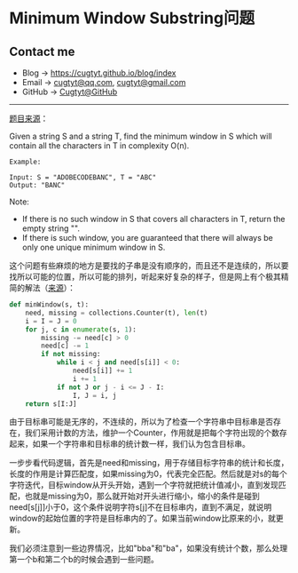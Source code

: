 # Minimum Window Substring问题

## Contact me

* Blog -> <https://cugtyt.github.io/blog/index>
* Email -> <cugtyt@qq.com>, <cugtyt@gmail.com>
* GitHub -> [Cugtyt@GitHub](https://github.com/Cugtyt)

---

[题目来源](https://leetcode.com/problems/minimum-window-substring/description/)：

Given a string S and a string T, find the minimum window in S which will contain all the characters in T in complexity O(n).

```
Example:

Input: S = "ADOBECODEBANC", T = "ABC"
Output: "BANC"
```

Note:

* If there is no such window in S that covers all characters in T, return the empty string "".
* If there is such window, you are guaranteed that there will always be only one unique minimum window in S.

这个问题有些麻烦的地方是要找的子串是没有顺序的，而且还不是连续的，所以要找所以可能的位置，所以可能的排列，听起来好复杂的样子，但是网上有个极其精简的解法（[来源](https://leetcode.com/problems/minimum-window-substring/discuss/26804/12-lines-Python)）：

``` python
def minWindow(s, t):
    need, missing = collections.Counter(t), len(t)
    i = I = J = 0
    for j, c in enumerate(s, 1):
        missing -= need[c] > 0
        need[c] -= 1
        if not missing:
            while i < j and need[s[i]] < 0:
                need[s[i]] += 1
                i += 1
            if not J or j - i <= J - I:
                I, J = i, j
    return s[I:J]
```

由于目标串可能是无序的，不连续的，所以为了检查一个字符串中目标串是否存在，我们采用计数的方法，维护一个Counter，作用就是把每个字符出现的个数存起来，如果一个字符串和目标串的统计数一样，我们认为包含目标串。

一步步看代码逻辑，首先是need和missing，用于存储目标字符串的统计和长度，长度的作用是计算匹配度，如果missing为0，代表完全匹配。然后就是对s的每个字符迭代，目标window从开头开始，遇到一个字符就把统计值减小，直到发现匹配，也就是missing为0，那么就开始对开头进行缩小，缩小的条件是碰到need[s[j]]小于0，这个条件说明字符s[j]不在目标串内，直到不满足，就说明window的起始位置的字符是目标串内的了。如果当前window比原来的小，就更新。

我们必须注意到一些边界情况，比如"bba"和"ba"，如果没有统计个数，那么处理第一个b和第二个b的时候会遇到一些问题。